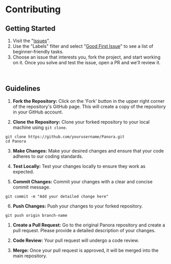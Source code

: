 # Contributing

## Getting Started

1. Visit the "[Issues](https://github.com/panoratech/Panora/issues)".
2. Use the "Labels" filter and select "[Good First Issue](https://github.com/panoratech/Panora/labels/good%20first%20issue)" to see a list of beginner-friendly tasks.
3. Choose an issue that interests you, fork the project, and start working on it. Once you solve and test the issue, open a PR and we'll review it.

<br>

## Guidelines

1. **Fork the Repository:** Click on the 'Fork' button in the upper right corner of the repository's GitHub page. This will create a copy of the repository in your GitHub account.

2. **Clone the Repository:** Clone your forked repository to your local machine using `git clone`.

```shell
git clone https://github.com/yourusername/Panora.git
cd Panora
```

3. **Make Changes:** Make your desired changes and ensure that your code adheres to our coding standards.

4. **Test Locally:** Test your changes locally to ensure they work as expected.

5. **Commit Changes:** Commit your changes with a clear and concise commit message.

```shell
git commit -m "Add your detailed change here"
```

6. **Push Changes:** Push your changes to your forked repository.

```shell
git push origin branch-name
```

1. **Create a Pull Request:** Go to the original Panora repository and create a pull request. Please provide a detailed description of your changes.

2. **Code Review:** Your pull request will undergo a code review.

3. **Merge:** Once your pull request is approved, it will be merged into the main repository.

<br>
